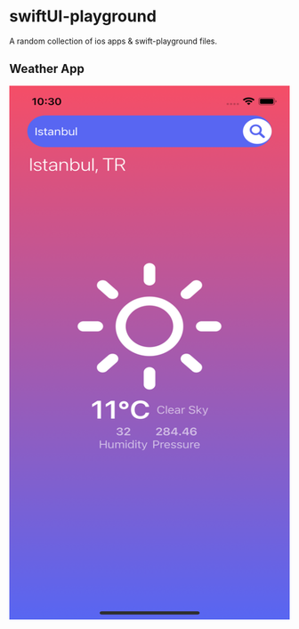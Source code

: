 # swiftUI-playground

A random collection of ios apps & swift-playground files.

## Weather App

<img src="assets_stash/weatherApp.png" width = "540" height="960" alt="App Screenshot">

